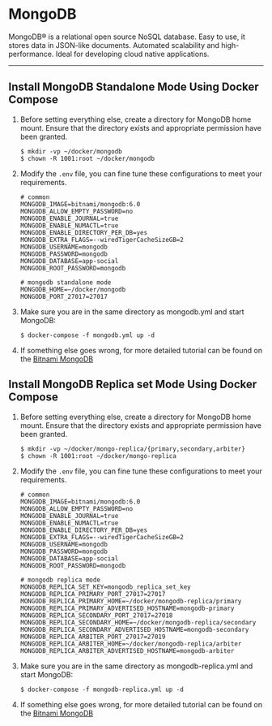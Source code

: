 # MongoDB

MongoDB® is a relational open source NoSQL database. Easy to use, it stores data in JSON-like documents. Automated scalability and high-performance. Ideal for developing cloud native applications.

---

## Install MongoDB Standalone Mode Using Docker Compose

1. Before setting everything else, create a directory for MongoDB home mount. Ensure that the directory exists and appropriate permission have been granted.
   
   ```shell
   $ mkdir -vp ~/docker/mongodb
   $ chown -R 1001:root ~/docker/mongodb
   ```
   
2. Modify the `.env` file, you can fine tune these configurations to meet your requirements.

   ```properties
   # common
   MONGODB_IMAGE=bitnami/mongodb:6.0
   MONGODB_ALLOW_EMPTY_PASSWORD=no
   MONGODB_ENABLE_JOURNAL=true
   MONGODB_ENABLE_NUMACTL=true
   MONGODB_ENABLE_DIRECTORY_PER_DB=yes
   MONGODB_EXTRA_FLAGS=--wiredTigerCacheSizeGB=2
   MONGODB_USERNAME=mongodb
   MONGODB_PASSWORD=mongodb
   MONGODB_DATABASE=app-social
   MONGODB_ROOT_PASSWORD=mongodb
   
   # mongodb standalone mode
   MONGODB_HOME=~/docker/mongodb
   MONGODB_PORT_27017=27017
   ```

3. Make sure you are in the same directory as mongodb.yml and start MongoDB:

   ```shell
   $ docker-compose -f mongodb.yml up -d
   ```

4. If something else goes wrong, for more detailed tutorial can be found on the [Bitnami MongoDB](https://hub.docker.com/r/bitnami/mongodb)

## Install MongoDB Replica set Mode Using Docker Compose

1. Before setting everything else, create a directory for MongoDB home mount. Ensure that the directory exists and appropriate permission have been granted.
   
   ```shell
   $ mkdir -vp ~/docker/mongo-replica/{primary,secondary,arbiter}
   $ chown -R 1001:root ~/docker/mongo-replica
   ```
   
2. Modify the `.env` file, you can fine tune these configurations to meet your requirements.

   ```properties
   # common
   MONGODB_IMAGE=bitnami/mongodb:6.0
   MONGODB_ALLOW_EMPTY_PASSWORD=no
   MONGODB_ENABLE_JOURNAL=true
   MONGODB_ENABLE_NUMACTL=true
   MONGODB_ENABLE_DIRECTORY_PER_DB=yes
   MONGODB_EXTRA_FLAGS=--wiredTigerCacheSizeGB=2
   MONGODB_USERNAME=mongodb
   MONGODB_PASSWORD=mongodb
   MONGODB_DATABASE=app-social
   MONGODB_ROOT_PASSWORD=mongodb
   
   # mongodb replica mode
   MONGODB_REPLICA_SET_KEY=mongodb_replica_set_key
   MONGODB_REPLICA_PRIMARY_PORT_27017=27017
   MONGODB_REPLICA_PRIMARY_HOME=~/docker/mongodb-replica/primary
   MONGODB_REPLICA_PRIMARY_ADVERTISED_HOSTNAME=mongodb-primary
   MONGODB_REPLICA_SECONDARY_PORT_27017=27018
   MONGODB_REPLICA_SECONDARY_HOME=~/docker/mongodb-replica/secondary
   MONGODB_REPLICA_SECONDARY_ADVERTISED_HOSTNAME=mongodb-secondary
   MONGODB_REPLICA_ARBITER_PORT_27017=27019
   MONGODB_REPLICA_ARBITER_HOME=~/docker/mongodb-replica/arbiter
   MONGODB_REPLICA_ARBITER_ADVERTISED_HOSTNAME=mongodb-arbiter
   ```

3. Make sure you are in the same directory as mongodb-replica.yml and start MongoDB:

   ```shell
   $ docker-compose -f mongodb-replica.yml up -d
   ```

4. If something else goes wrong, for more detailed tutorial can be found on the [Bitnami MongoDB](https://hub.docker.com/r/bitnami/mongodb)
